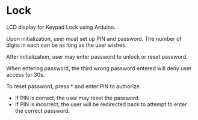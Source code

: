 # Lock
LCD display for Keypad Lock using Arduino.

Upon initialization, user must set up PIN and password. The number of digits in each can be as long as the user wishes.

After initialization, user may enter password to unlock or reset password.

When entering password, the third wrong password entered will deny user access for 30s. 

To reset password, press * and enter PIN to authorize
- If PIN is correct, the user may reset the password.
- If PIN is incorrect, the user will be redirected back to attempt to enter the correct password.
